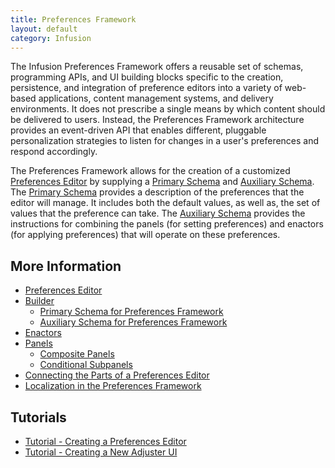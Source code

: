 ```yaml
---
title: Preferences Framework
layout: default
category: Infusion
---
```


The Infusion Preferences Framework offers a reusable set of schemas, programming APIs, and UI building blocks specific
to the creation, persistence, and integration of preference editors into a variety of web-based applications, content
management systems, and delivery environments. It does not prescribe a single means by which content should be delivered
to users. Instead, the Preferences Framework architecture provides an event-driven API that enables different, pluggable
personalization strategies to listen for changes in a user's preferences and respond accordingly.

The Preferences Framework allows for the creation of a customized [Preferences Editor](PreferencesEditor.md) by
supplying a [Primary Schema](PrimarySchemaForPreferencesFramework.md) and [Auxiliary
Schema](AuxiliarySchemaForPreferencesFramework.md). The [Primary Schema](PrimarySchemaForPreferencesFramework.md)
provides a description of the preferences that the editor will manage. It includes both the default values, as well as,
the set of values that the preference can take. The [Auxiliary Schema](AuxiliarySchemaForPreferencesFramework.md)
provides the instructions for combining the panels (for setting preferences) and enactors (for applying preferences)
that will operate on these preferences.

## More Information

* [Preferences Editor](PreferencesEditor.md)
* [Builder](Builder.md)
  * [Primary Schema for Preferences Framework](PrimarySchemaForPreferencesFramework.md)
  * [Auxiliary Schema for Preferences Framework](AuxiliarySchemaForPreferencesFramework.md)
* [Enactors](Enactors.md)
* [Panels](Panels.md)
  * [Composite Panels](CompositePanels.md)
  * [Conditional Subpanels](ConditionalSubpanels.md)
* [Connecting the Parts of a Preferences Editor](ConnectingThePartsOfAPreferencesEditor.md)
* [Localization in the Preferences Framework](LocalizationInThePreferencesFramework.md)

## Tutorials

* [Tutorial - Creating a Preferences Editor](tutorial-prefsFramework/CreatingAPrefsEditor.md)
* [Tutorial - Creating a New Adjuster UI](tutorial-prefsFramework/CreatingANewAdjusterUI.md)
